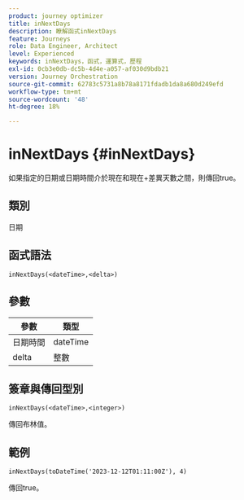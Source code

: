 ```yaml
---
product: journey optimizer
title: inNextDays
description: 瞭解函式inNextDays
feature: Journeys
role: Data Engineer, Architect
level: Experienced
keywords: inNextDays，函式，運算式，歷程
exl-id: 0cb3e0db-dc5b-4d4e-a057-af030d9bdb21
version: Journey Orchestration
source-git-commit: 62783c5731a8b78a8171fdadb1da8a680d249efd
workflow-type: tm+mt
source-wordcount: '48'
ht-degree: 18%

---
```


# inNextDays {#inNextDays}

如果指定的日期或日期時間介於現在和現在+差異天數之間，則傳回true。

## 類別

日期

## 函式語法

`inNextDays(<dateTime>,<delta>)`

## 參數

| 參數 | 類型 |
|-----------|------------------|
| 日期時間 | dateTime |
| delta | 整數 |

## 簽章與傳回型別

`inNextDays(<dateTime>,<integer>)`

傳回布林值。

## 範例

`inNextDays(toDateTime('2023-12-12T01:11:00Z'), 4)`

傳回true。
